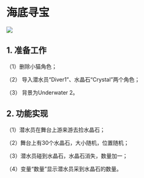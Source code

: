 ﻿


# 海底寻宝

![](https://img-blog.csdnimg.cn/c6fe2c0bf4fe4ad8bbf0020a9f42f631.png)

## 1. 准备工作

（1）删除小猫角色；

（2） 导入潜水员“Diver1”、水晶石“Crystal”两个角色；

（3） 背景为Underwater 2。

## 2. 功能实现

（1）潜水员在舞台上游来游去捡水晶石；

（2）舞台上有30个水晶石，大小随机，位置随机；

（3）潜水员碰到水晶石，水晶石消失，数量加一；

（4）变量“数量”显示潜水员采到水晶石的数量。